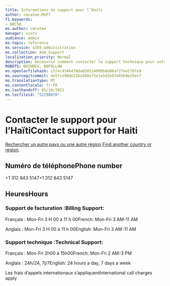 ```yaml
---
title: Informations de support pour l’Haïti
author: cmcatee-MSFT
f1.keywords:
- NOCSH
ms.author: cmcatee
manager: scotv
audience: Admin
ms.topic: reference
ms.service: o365-administration
ms.collection: Adm_Support
localization_priority: Normal
description: Découvrez comment contacter le support technique pour votre pays ou région.
ROBOTS: NOINDEX, NOFOLLOW
ms.openlocfilehash: c574c9346470da65852499bbde88af27ee576fe9
ms.sourcegitcommit: de5fce90de22ba588e75e1a1d2e87e03b9e25ec7
ms.translationtype: MT
ms.contentlocale: fr-FR
ms.lasthandoff: 05/10/2021
ms.locfileid: "52298670"
---
```

# <a name="contact-support-for-haiti"></a><span data-ttu-id="28b10-103">Contacter le support pour l’Haïti</span><span class="sxs-lookup"><span data-stu-id="28b10-103">Contact support for Haiti</span></span>

<span data-ttu-id="28b10-104">[Rechercher un autre pays ou une autre région](../../business-video/get-help-support.md).</span><span class="sxs-lookup"><span data-stu-id="28b10-104">[Find another country or region](../../business-video/get-help-support.md).</span></span>

## <a name="phone-number"></a><span data-ttu-id="28b10-105">Numéro de téléphone</span><span class="sxs-lookup"><span data-stu-id="28b10-105">Phone number</span></span>
<span data-ttu-id="28b10-106">+1 312 843 5147</span><span class="sxs-lookup"><span data-stu-id="28b10-106">+1 312 843 5147</span></span>

## <a name="hours"></a><span data-ttu-id="28b10-107">Heures</span><span class="sxs-lookup"><span data-stu-id="28b10-107">Hours</span></span>
### <a name="billing-support"></a><span data-ttu-id="28b10-108">Support de facturation :</span><span class="sxs-lookup"><span data-stu-id="28b10-108">Billing Support:</span></span>

<span data-ttu-id="28b10-109">Français : Mon-Fri 3 H 00 à 11 h 00</span><span class="sxs-lookup"><span data-stu-id="28b10-109">French: Mon-Fri 3 AM-11 AM</span></span>

<span data-ttu-id="28b10-110">Anglais : Mon-Fri 3 H 00 à 11 h 00</span><span class="sxs-lookup"><span data-stu-id="28b10-110">English: Mon-Fri 3 AM-11 AM</span></span>

### <a name="technical-support"></a><span data-ttu-id="28b10-111">Support technique :</span><span class="sxs-lookup"><span data-stu-id="28b10-111">Technical Support:</span></span>

<span data-ttu-id="28b10-112">Français : Mon-Fri 2h00 à 15h00</span><span class="sxs-lookup"><span data-stu-id="28b10-112">French: Mon-Fri 2 AM-3 PM</span></span>

<span data-ttu-id="28b10-113">Anglais : 24h/24, 7j/7</span><span class="sxs-lookup"><span data-stu-id="28b10-113">English: 24 hours a day, 7 days a week</span></span>

<span data-ttu-id="28b10-114">Les frais d’appels internationaux s’appliquent</span><span class="sxs-lookup"><span data-stu-id="28b10-114">International call charges apply</span></span>
